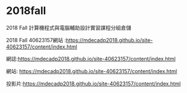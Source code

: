 # 2018fall
2018 Fall 計算機程式與電腦輔助設計實習課程分組倉儲

2018 Fall 40623157網站 :https://mdecadp2018.github.io/site-40623157/content/index.html

網誌:https://mdecadp2018.github.io/site-40623157/content/index.html

網站: https://mdecadp2018.github.io/site-40623157/content/index.html

投影片:https://mdecadp2018.github.io/site-40623157/content/index.html
